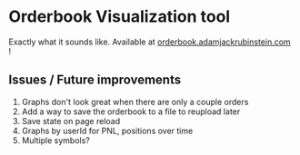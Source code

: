 # Orderbook Visualization tool

Exactly what it sounds like. Available at [orderbook.adamjackrubinstein.com](orderbook.adamjackrubinstein.com) !

## Issues / Future improvements
1. Graphs don't look great when there are only a couple orders
2. Add a way to save the orderbook to a file to reupload later
3. Save state on page reload
4. Graphs by userId for PNL, positions over time
5. Multiple symbols?
